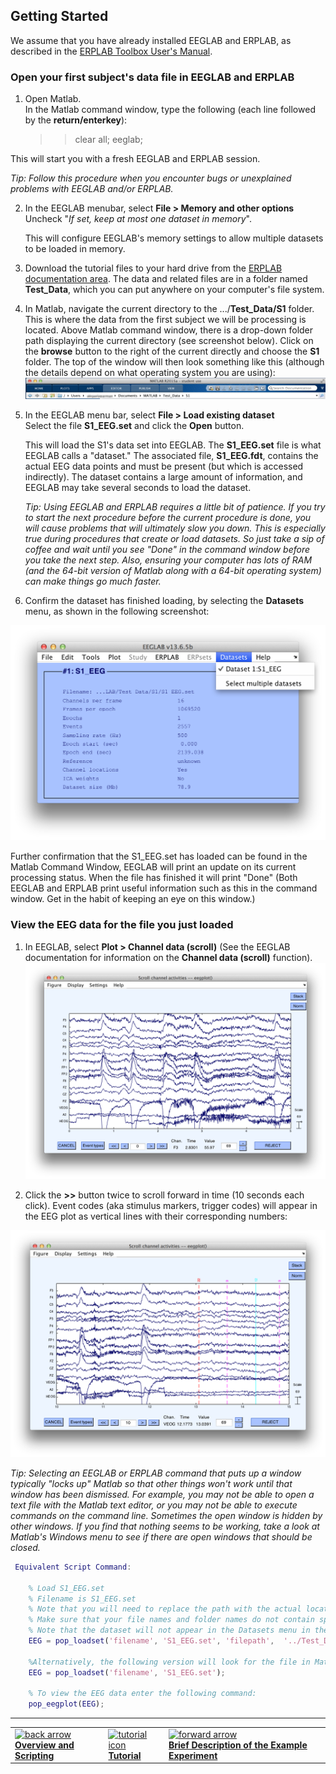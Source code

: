 ## Getting Started
We assume that you have already installed EEGLAB and ERPLAB, as described in the [ERPLAB Toolbox User's Manual](./Manual).

### Open your first subject's data file in EEGLAB and ERPLAB

1. Open Matlab.  
In the Matlab command window, type the following (each line followed by the **return/enterkey**):  

    >> clear all;
    >> eeglab;  

  This will start you with a fresh EEGLAB and ERPLAB session.  

  _Tip: Follow this procedure when you encounter bugs or unexplained problems with EEGLAB and/or ERPLAB._

2. In the EEGLAB menubar, select **File > Memory and other options**  
    Uncheck "_If set, keep at most one dataset in memory_".

    This will configure EEGLAB's memory settings to allow multiple datasets to be loaded in memory.

3. Download the tutorial files to your hard drive from the [ERPLAB documentation area](.).  The data and related files are in a folder named **Test_Data**, which you can put anywhere on your computer's file system.

4. In Matlab, navigate the current directory to the .../**Test_Data/S1** folder.   
This is where the data from the first subject we will be processing is located. Above Matlab command window, there is a drop-down folder path displaying the current directory (see screenshot below).  Click on the **browse** button to the right of the current directly and choose the **S1** folder.  The top of the window will then look something like this (although the details depend on what operating system you are using):
![GUI](./images/Tutorial/Tutorial_Getting-Started_1.png)

5. In the EEGLAB menu bar, select **File > Load existing dataset**   
Select the file **S1_EEG.set** and click the **Open** button.

    This will load the S1's data set into EEGLAB. The **S1_EEG.set** file is what EEGLAB calls a "dataset."  The associated file, **S1_EEG.fdt**, contains the actual EEG data points and must be present (but which is accessed indirectly).  The dataset contains a large amount of information, and EEGLAB may take several seconds to load the dataset.

    _Tip: Using EEGLAB and ERPLAB requires a little bit of patience.  If you try to start the next procedure before the current procedure is done, you will cause problems that will ultimately slow you down.  This is especially true during procedures that create or load datasets.  So just take a sip of coffee and wait until you see "Done" in the command window before you take the next step.  Also, ensuring your computer has lots of RAM (and the 64-bit version of Matlab along with a 64-bit operating system) can make things go much faster._

6. Confirm the dataset has finished loading, by selecting the **Datasets** menu, as shown in the following screenshot:

![GUI](./images/Tutorial/Tutorial_Getting-Started_2.png)

Further confirmation that the S1_EEG.set has loaded can be found in the Matlab Command Window, EEGLAB will print an update on its current processing status. When the file has finished it will print "Done" (Both EEGLAB and ERPLAB print useful information such as this in the command window. Get in the habit of keeping an eye on this window.)


### View the EEG data for the file you just loaded

1. In EEGLAB, select **Plot > Channel data (scroll)** (See the EEGLAB documentation for information on the **Channel data (scroll)** function).
![GUI](./images/Tutorial/Tutorial_Getting-Started_3.png)

2. Click the **>>** button twice to scroll forward in time (10 seconds each click).
Event codes (aka stimulus markers, trigger codes) will appear in the EEG plot as vertical lines with their corresponding numbers:

![GUI](./images/Tutorial/Tutorial_Getting-Started_4.png)

_Tip: Selecting an EEGLAB or ERPLAB command that puts up a window typically "locks up" Matlab so that other things won't work until that window has been dismissed. For example, you may not be able to open a text file with the Matlab text editor, or you may not be able to execute commands on the command line. Sometimes the open window is hidden by other windows. If you find that nothing seems to be working, take a look at Matlab's Windows menu to see if there are open windows that should be closed._

```Matlab
 Equivalent Script Command:

    % Load S1_EEG.set
    % Filename is S1_EEG.set
    % Note that you will need to replace the path with the actual location in your file system
    % Make sure that your file names and folder names do not contain spaces or other special characters
    % Note that the dataset will not appear in the Datasets menu in the EEGLAB GUI
    EEG = pop_loadset('filename', 'S1_EEG.set', 'filepath',  '../Test_Data/S1/');

    %Alternatively, the following version will look for the file in Matlab's Current Folder
    EEG = pop_loadset('filename', 'S1_EEG.set');

    % To view the EEG data enter the following command:
    pop_eegplot(EEG);
```

----
<table style="width:100%">
  <tr>
    <td><a href="./Overview-and-Scripting"> <img src="https://github.com/lucklab/erplab/wiki/images/ionicicons/ios7-arrow-back.png" alt="back arrow" height="75"><br> <b> Overview and Scripting </a></td>
    <td><a href="./Tutorial"> <img src="https://github.com/lucklab/erplab/wiki/images/ionicicons/ios7-copy.png" alt="tutorial icon" height="75"><br> <b> Tutorial</a></td>
    <td><a href="./Brief-Description-of-the-Example-Experiment"> <img src="https://github.com/lucklab/erplab/wiki/images/ionicicons/ios7-arrow-forward.png" alt="forward arrow" height="75"><br> <b> Brief Description of the Example Experiment </a></td>
  </tr>
</table>